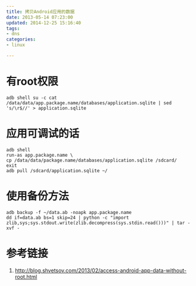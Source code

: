 ```yaml
---
title: 拷贝Android应用的数据
date: 2013-05-14 07:23:00
updated: 2014-12-25 15:16:40
tags: 
- dns
categories: 
- linux

---
```

# 有root权限


<!--more-->


```
adb shell su -c cat /data/data/app.package.name/databases/application.sqlite | sed 's/\r$//' > application.sqlite
```

# 应用可调试的话
```
adb shell
run-as app.package.name \
cp /data/data/package.name/databases/application.sqlite /sdcard/
exit
adb pull /sdcard/application.sqlite ~/
```


# 使用备份方法
```
adb backup -f ~/data.ab -noapk app.package.name
dd if=data.ab bs=1 skip=24 | python -c "import zlib,sys;sys.stdout.write(zlib.decompress(sys.stdin.read()))" | tar -xvf -
```

# 参考链接
1. http://blog.shvetsov.com/2013/02/access-android-app-data-without-root.html